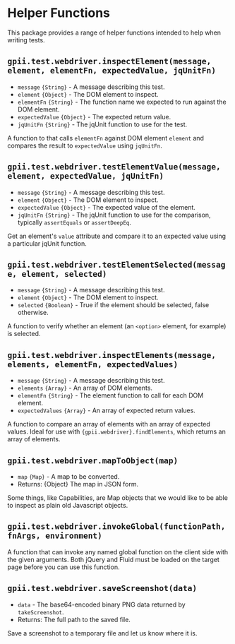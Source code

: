 # Helper Functions

This package provides a range of helper functions intended to help when writing tests.

## `gpii.test.webdriver.inspectElement(message, element, elementFn, expectedValue, jqUnitFn)`
* `message` `{String}` - A message describing this test.
* `element` `{Object}` - The DOM element to inspect.
* `elementFn` `{String}` - The function name we expected to run against the DOM element.
* `expectedValue` `{Object}` - The expected return value.
* `jqUnitFn` `{String}` - The jqUnit function to use for the test.

A function to that calls `elementFn` against DOM element `element` and compares the result to `expectedValue` using
`jqUnitFn`.

## `gpii.test.webdriver.testElementValue(message, element, expectedValue, jqUnitFn)`
* `message` `{String}` - A message describing this test.
* `element` `{Object}` - The DOM element to inspect.
* `expectedValue` `{Object}` - The expected value of the element.
* `jqUnitFn` `{String}` - The jqUnit function to use for the comparison, typically `assertEquals` or `assertDeepEq`.

Get an element's `value` attribute and compare it to an expected value using a particular jqUnit function.

## `gpii.test.webdriver.testElementSelected(message, element, selected)`
* `message` `{String}` - A message describing this test.
* `element` `{Object}` - The DOM element to inspect.
* `selected` `{Boolean}` - True if the element should be selected, false otherwise.

A function to verify whether an element (an `<option>` element, for example) is selected.

## `gpii.test.webdriver.inspectElements(message, elements, elementFn, expectedValues)`
* `message` `{String}` - A message describing this test.
* `elements` `{Array}` - An array of DOM elements.
* `elementFn` `{String}` - The element function to call for each DOM element.
* `expectedValues` `{Array}` - An array of expected return values.

A function to compare an array of elements with an array of expected values.  Ideal for use with
`{gpii.webdriver}.findElements`, which returns an array of elements.

## `gpii.test.webdriver.mapToObject(map)`
* `map` `{Map}` - A map to be converted.
* Returns: {Object} The map in JSON form.

Some things, like Capabilities, are Map objects that we would like to be able to inspect as plain old Javascript objects.

## `gpii.test.webdriver.invokeGlobal(functionPath, fnArgs, environment)`

A function that can invoke any named global function on the client side with the given arguments.  Both jQuery and
Fluid must be loaded on the target page before you can use this function.

## `gpii.test.webdriver.saveScreenshot(data)`
* `data` - The base64-encoded binary PNG data returned by `takeScreenshot`.
* Returns: The full path to the saved file.

Save a screenshot to a temporary file and let us know where it is.